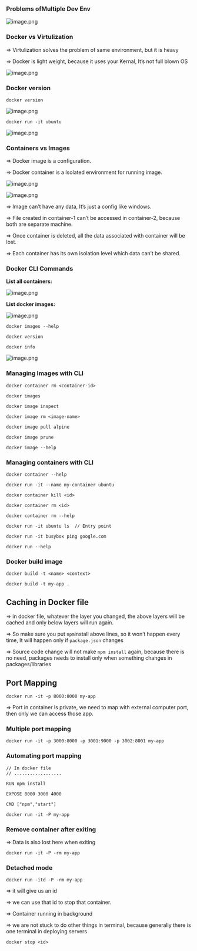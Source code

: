 ### Problems ofMultiple Dev Env

![image.png](https://prod-files-secure.s3.us-west-2.amazonaws.com/54dd01fb-4217-4a69-bf64-0577d50a368f/2f71045b-46c9-404d-8768-c93f2fb57f7b/image.png)

### Docker vs Virtulization

⇒ Virtulization solves the problem of same environment, but it is heavy

⇒ Docker is light weight, because it uses your Kernal, It’s not full blown OS

![image.png](https://prod-files-secure.s3.us-west-2.amazonaws.com/54dd01fb-4217-4a69-bf64-0577d50a368f/22793616-efb2-4775-8357-195bfa119337/image.png)

### Docker version

`docker version`

![image.png](https://prod-files-secure.s3.us-west-2.amazonaws.com/54dd01fb-4217-4a69-bf64-0577d50a368f/7331639f-f2da-48fb-8f1a-6eda3422e035/image.png)

```docker
docker run -it ubuntu
```

![image.png](https://prod-files-secure.s3.us-west-2.amazonaws.com/54dd01fb-4217-4a69-bf64-0577d50a368f/0c4931cb-992d-468f-b7a7-c3fb14a2c629/image.png)

### Containers vs Images

⇒ Docker image is a configuration.

⇒ Docker container is a Isolated environment for running image.

![image.png](https://prod-files-secure.s3.us-west-2.amazonaws.com/54dd01fb-4217-4a69-bf64-0577d50a368f/fc4c90d3-5ed5-4d91-b150-ea2a9ae3479b/image.png)

![image.png](https://prod-files-secure.s3.us-west-2.amazonaws.com/54dd01fb-4217-4a69-bf64-0577d50a368f/3e40726f-fd17-4ec3-ab75-13fd2c066e83/image.png)

⇒ Image can’t have any data, It’s just a config like windows.

⇒ File created in container-1 can’t be accessed in container-2, because both are separate machine.

⇒ Once container is deleted, all the data associated with container will be lost.

⇒ Each container has its own isolation level which data can’t be shared.

### Docker CLI Commands

**List all containers:**

![image.png](https://prod-files-secure.s3.us-west-2.amazonaws.com/54dd01fb-4217-4a69-bf64-0577d50a368f/1cc711af-59c4-44ea-871c-18aced656053/image.png)

**List docker images:**

![image.png](https://prod-files-secure.s3.us-west-2.amazonaws.com/54dd01fb-4217-4a69-bf64-0577d50a368f/3eaf03a1-d6a7-40c4-9db7-6e1a9b5a2e53/image.png)

```docker
docker images --help

docker version

docker info

```

![image.png](https://prod-files-secure.s3.us-west-2.amazonaws.com/54dd01fb-4217-4a69-bf64-0577d50a368f/dc1157ad-6145-4f38-ae4d-b8875d6bd91c/image.png)

### Managing Images with CLI

```docker
docker container rm <container-id>

docker images

docker image inspect

docker image rm <image-name>

docker image pull alpine

docker image prune

docker image --help
```

### Managing containers with CLI

```docker
docker container --help

docker run -it --name my-container ubuntu

docker container kill <id>

docker container rm <id>

docker container rm --help

docker run -it ubuntu ls  // Entry point

docker run -it busybox ping google.com

docker run --help

```

### Docker build image

```docker
docker build -t <name> <context>

docker build -t my-app .

```

## Caching in Docker file

⇒ in docker file, whatever the layer you changed, the above layers will be cached and only below layers will run again.

⇒ So make sure you put `npm`install above lines, so it won’t happen every time, It will happen only if `package.json` changes

⇒ Source code change will not make `npm install` again, because there is no need, packages needs to install only when something changes in packages/libraries

## Port Mapping

```docker
docker run -it -p 8000:8000 my-app
```

⇒ Port in container is private, we need to map with external computer port, then only we can access those app.

### Multiple port mapping

```docker
docker run -it -p 3000:8000 -p 3001:9000 -p 3002:8001 my-app
```

### Automating port mapping

```docker
// In docker file
// ..................

RUN npm install

EXPOSE 8000 3000 4000

CMD ["npm","start"]
```

```docker
docker run -it -P my-app
```

### Remove container after exiting

⇒ Data is also lost here when exiting

```docker
docker run -it -P -rm my-app
```

### Detached mode

```docker
docker run -itd -P -rm my-app
```

⇒ it will give us an id

⇒ we can use that id to stop that container.

⇒ Container running in background

⇒ we are not stuck to do other things in terminal, because generally there is one terminal in deploying servers

```docker
docker stop <id>
```
